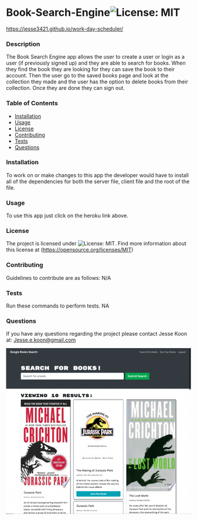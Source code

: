 # Book-Search-Engine![License: MIT](https://img.shields.io/badge/License-MIT-yellow.svg)
  https://jesse3421.github.io/work-day-scheduler/
  ### Description
  The Book Search Engine app allows the user to create a user or login as a user (if previously signed up) and they are able to search for books. When they find the book they are looking for they can save the book to their account. Then the user go to the saved books page and look at the collection they made and the user has the option to delete books from their collection. Once they are done they can sign out. 
  ### Table of Contents 
  * [Installation](#installation)
  * [Usage](#usage)
  * [License](#license)
  * [Contributing](#contributing)
  * [Tests](#tests)
  * [Questions](#questions)
  ### Installation
  To work on or make changes to this app the developer would have to install all of the dependencies for both the server file, client file and the root of the file. 
  ### Usage 
  To use this app just click on the heroku link above.  
  ### License 
  The project is licensed under ![License: MIT](https://img.shields.io/badge/License-MIT-yellow.svg). Find more information about this license at  (https://opensource.org/licenses/MIT)
  ### Contributing
  Guidelines to contribute are as follows: N/A
  ### Tests 
  Run these commands to perform tests. NA
  ### Questions 
  If you have any questions regarding the project please contact Jesse Koon at: Jesse.e.koon@gmail.com

![App Screenshot](/client/src/utils/img/screenshot.png)

